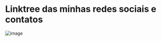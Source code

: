# Linktree das minhas redes sociais e contatos


![image](https://user-images.githubusercontent.com/77173258/147587907-7f7eb52d-1588-40db-b680-c82d6802f166.png)

